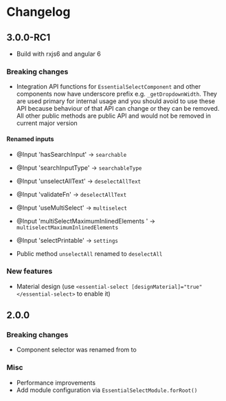 # Changelog

## 3.0.0-RC1

 - Build with rxjs6 and angular 6

### Breaking changes

 - Integration API functions for `EssentialSelectComponent` and other components now have underscore prefix e.g. `_getDropdownWidth`. They are used primary for internal usage and you should avoid to use these API because behaviour of that API can change or they can be removed.
All other public methods are public API and would not be removed in current major version

#### Renamed inputs

 - @Input 'hasSearchInput' -> `searchable`
 - @Input 'searchInputType' -> `searchableType`
 - @Input 'unselectAllText' -> `deselectAllText`
 - @Input 'validateFn' -> `deselectAllText`
 - @Input 'useMultiSelect' -> `multiselect`
 - @Input 'multiSelectMaximumInlinedElements ' -> `multiselectMaximumInlinedElements `
 - @Input 'selectPrintable' -> `settings`

 - Public method `unselectAll` renamed to `deselectAll`

### New features

 - Material design (use `<essential-select [designMaterial]="true" </essential-select>` to enable it)

## 2.0.0

### Breaking changes

 - Component selector was renamed from <essentials-ui-select> to <essential-select>

### Misc

 - Performance improvements
 - Add module configuration via `EssentialSelectModule.forRoot()`